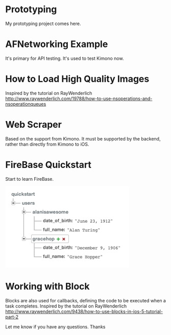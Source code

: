 Prototyping
===========

My prototyping project comes here.


AFNetworking Example
=========
It's primary for API testing. It's used to test Kimono now.


How to Load High Quality Images
===========
Inspired by the tutorial on RayWenderlich
http://www.raywenderlich.com/19788/how-to-use-nsoperations-and-nsoperationqueues


Web Scraper
===========
Based on the support from Kimono. It must be supported by the backend, rather than directly from Kimono to iOS.


FireBase Quickstart
===========
Start to learn FireBase.

![Alt text](/FireBase-Quickstart/ScreenShot.png "Optional Title")


Working with Block
===========
Blocks are also used for callbacks, defining the code to be executed when a task completes.
Inspired by the tutorial on RayWenderlich
http://www.raywenderlich.com/9438/how-to-use-blocks-in-ios-5-tutorial-part-2


Let me know if you have any questions. Thanks
